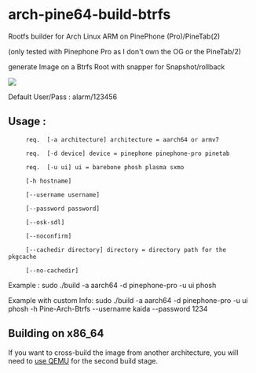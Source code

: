 # arch-pine64-build-btrfs


         
Rootfs builder for Arch Linux ARM on PinePhone (Pro)/PineTab(2)

(only tested with Pinephone Pro as I don't own the OG or the PineTab/2)

generate Image on a Btrfs Root with snapper for Snapshot/rollback

<img src="https://github.com/K-arch27/arch-pine64-build-btrfs/assets/98610690/fa6daaaf-e13f-4a58-be93-5a1a5d356d54">


Default User/Pass : alarm/123456

         
## Usage :

         req.  [-a architecture] architecture = aarch64 or armv7

         req.  [-d device] device = pinephone pinephone-pro pinetab
         
         req.  [-u ui] ui = barebone phosh plasma sxmo
         
         [-h hostname] 
         
         [--username username]
         
         [--password password]
         
         [--osk-sdl]
         
         [--noconfirm]
         
         [--cachedir directory] directory = directory path for the pkgcache
         
         [--no-cachedir]

Example : sudo ./build -a aarch64 -d pinephone-pro -u ui phosh

Example with custom Info: sudo ./build -a aarch64 -d pinephone-pro -u ui phosh -h Pine-Arch-Btrfs --username kaida --password 1234




## Building on x86\_64

If you want to cross-build the image from another architecture, you will need to [use QEMU](https://wiki.archlinux.org/title/QEMU#Chrooting_into_arm/arm64_environment_from_x86_64) for the second build stage.
